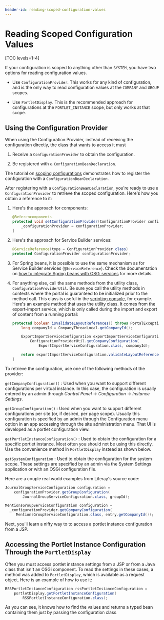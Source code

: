 ```yaml
---
header-id: reading-scoped-configuration-values
---
```


# Reading Scoped Configuration Values

[TOC levels=1-4]

If your configuration is scoped to anything other than `SYSTEM`, you have two
options for reading configuration values.

-   Use `ConfigurationProvider`. This works for any kind of configuration,
    and is the only way to read configuration values at the `COMPANY` and
    `GROUP` scopes.

-   Use `PortletDisplay`. This is the recommended approach for configurations
    at the `PORTLET_INSTANCE` scope, but only works at that scope.

## Using the Configuration Provider

When using the Configuration Provider, instead of receiving the configuration
directly, the class that wants to access it must 

1.  Receive a `ConfigurationProvider` to obtain the configuration.

2.  Be registered with a `ConfigurationBeanDeclaration`.

The tutorial on 
[scoping configurations](/docs/7-2/frameworks/-/knowledge_base/f/scoping-configurations) 
demonstrates how to register the configuration with a `ConfigurationBeanDeclaration`.

After registering with a `ConfigurationBeanDeclaration`, you're ready to use a
`ConfigurationProvider` to retrieve the scoped configuration. Here's how you
obtain a reference to it:

1.  Here's the approach for components:

    ```java
    @Referencomponents
    protected void setConfigurationProvider(ConfigurationProvider configurationProvider) {
        _configurationProvider = configurationProvider;
    }
    ```

2.  Here's the approach for Service Builder services:

    ```java
    @ServiceReference(type = ConfigurationProvider.class)
    protected ConfigurationProvider configurationProvider;
    ```

3.  For Spring beans, it is possible to use the same mechanism as for Service
    Builder services (`@ServiceReference`). Check the documentation on 
    [how to integrate Spring beans with OSGi services](/docs/7-2/frameworks/-/knowledge_base/f/invoking-services-from-service-builder-code#referencing-an-osgi-service)
    for more details.

4.  For anything else, call the same methods from the utility class,
    `ConfigurationProviderUtil`. Be sure you call the utility methods in
    contexts where the portal is guaranteed to be initialized prior to the
    method call. This class is useful in the 
    [scripting console](/docs/7-2/user/-/knowledge_base/u/running-scripts-from-the-script-console),
    for example. Here's an example method that uses the utility class. It comes
    from the export-import service, which is only called during the import and
    export of content from a running portal:

    ```java
	protected boolean isValidateLayoutReferences() throws PortalException {
		long companyId = CompanyThreadLocal.getCompanyId();

		ExportImportServiceConfiguration exportImportServiceConfiguration =
			ConfigurationProviderUtil.getCompanyConfiguration(
				ExportImportServiceConfiguration.class, companyId);

		return exportImportServiceConfiguration.validateLayoutReferences();
	}
    ```

To retrieve the configuration, use one of the following methods of the provider:

`getCompanyConfiguration()`
: Used when you want to support different configurations per virtual instance.
In this case, the configuration is usually entered by an admin through *Control
Panel* &rarr; *Configuration* &rarr; *Instance Settings*. 

`getGroupConfiguration()`
: Used when you want to support different configurations per site (or, if
desired, per page scope). Usually this configuration is specified by an admin
through the Configuration menu option in an app accessing through the site
administration menu. That UI is developed as a portlet configuration view.

`getPortletInstanceConfiguration()`
: Used to obtain the configuration for a specific portlet instance. Most often
you should not be using this directly. Use the convenience method in
`PortletDisplay` instead as shown below.

`getSystemConfiguration`
: Used to obtain the configuration for the system scope. These settings are
specified by an admin via the System Settings application or with an OSGi
configuration file.

Here are a couple real world examples from Liferay's source code:

```java
JournalGroupServiceConfiguration configuration =
    configurationProvider.getGroupConfiguration(
        JournalGroupServiceConfiguration.class, groupId);

MentionsGroupServiceConfiguration configuration =
  _configurationProvider.getCompanyConfiguration(
     MentionsGroupServiceConfiguration.class, entry.getCompanyId());
```

Next, you'll learn a nifty way to to access a portlet instance configuration
from a JSP.

## Accessing the Portlet Instance Configuration Through the `PortletDisplay`

Often you must access portlet instance settings from a JSP or from a Java class
that isn't an OSGi component. To read the settings in these cases, a
method was added to `PortletDisplay`, which is available as a request object.
Here is an example of how to use it:

```java
RSSPortletInstanceConfiguration rssPortletInstanceConfiguration =
    portletDisplay.getPortletInstanceConfiguration(
        RSSPortletInstanceConfiguration.class);
```

As you can see, it knows how to find the values and returns a typed bean
containing them just by passing the configuration class.
